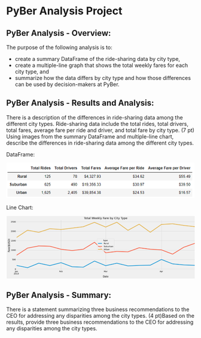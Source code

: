 # PyBer Analysis Project

## PyBer Analysis - Overview:

The purpose of the following analysis is to:
- create a summary DataFrame of the ride-sharing data by city type, 
- create a multiple-line graph that shows the total weekly fares for each city type, and
- summarize how the data differs by city type and how those differences can be used by decision-makers at PyBer.

## PyBer Analysis - Results and Analysis:

There is a description of the differences in ride-sharing data among the different city types. Ride-sharing data include the total rides, total drivers, total fares, average fare per ride and driver, and total fare by city type. (7 pt) Using images from the summary DataFrame and multiple-line chart, describe the differences in ride-sharing data among the different city types.

DataFrame:

![Pyber_Summary_Dataframe](Resources/Pyber_Summary_Dataframe.PNG)


Line Chart:

![PyBer_Weekly_Fare_Line_Chart](Resources/PyBer_Weekly_Fare_Line_Chart.PNG)

## PyBer Analysis - Summary:

There is a statement summarizing three business recommendations to the CEO for addressing any disparities among the city types. (4 pt)Based on the results, provide three business recommendations to the CEO for addressing any disparities among the city types.
